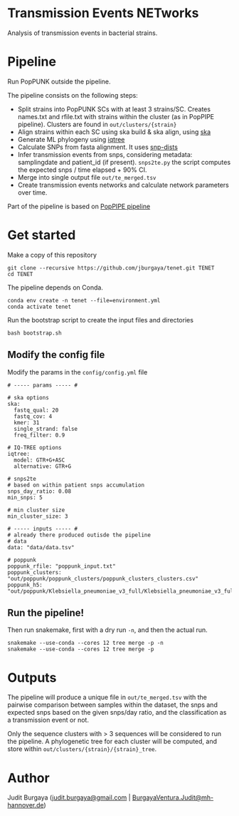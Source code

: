 # Transmission  Events  NETworks

Analysis of transmission events in bacterial strains.

# Pipeline

Run PopPUNK outside the pipeline.

The pipeline consists on the following steps:

* Split strains into PopPUNK SCs with at least 3 strains/SC. Creates names.txt and rfile.txt with strains within the cluster (as in PopPIPE pipeline). Clusters are found in `out/clusters/{strain}`
* Align strains within each SC using ska build & ska align, using [ska](https://github.com/bacpop/ska.rust)
* Generate ML phylogeny using [iqtree](https://github.com/Cibiv/IQ-TREE)
* Calculate SNPs from fasta alignment. It uses [snp-dists](https://github.com/tseemann/snp-dists)
* Infer transmission events from snps, considering metadata: samplingdate and patient_id (if present). `snps2te.py` the script computes the expected snps / time elapsed + 90% CI.
* Merge into single output file `out/te_merged.tsv`
* Create transmission events networks and calculate network parameters over time.


Part of the pipeline is based on [PopPIPE pipeline](https://github.com/jburgaya/PopPIPE/tree/master#poppipe-population-analysis-pipeline-)


# Get started

Make a copy of this repository

```
git clone --recursive https://github.com/jburgaya/tenet.git TENET
cd TENET 
```

The pipeline depends on Conda.

```
conda env create -n tenet --file=environment.yml
conda activate tenet
```

Run the bootstrap script to create the input files and directories

```
bash bootstrap.sh
```

## Modify the config file

Modify the params in the `config/config.yml` file

```
# ----- params ----- #

# ska options
ska:
  fastq_qual: 20
  fastq_cov: 4
  kmer: 31
  single_strand: false
  freq_filter: 0.9

# IQ-TREE options
iqtree:
  model: GTR+G+ASC
  alternative: GTR+G

# snps2te
# based on within patient snps accumulation
snps_day_ratio: 0.08
min_snps: 5

# min cluster size
min_cluster_size: 3

# ----- inputs ----- #
# already there produced outisde the pipeline
# data
data: "data/data.tsv"

# poppunk
poppunk_rfile: "poppunk_input.txt"
poppunk_clusters: "out/poppunk/poppunk_clusters/poppunk_clusters_clusters.csv"
poppunk_h5: "out/poppunk/Klebsiella_pneumoniae_v3_full/Klebsiella_pneumoniae_v3_full.h5"

```

## Run the pipeline!

Then run snakemake, first with a dry run `-n`, and then the actual run.

```
snakemake --use-conda --cores 12 tree merge -p -n
snakemake --use-conda --cores 12 tree merge -p
```

# Outputs

The pipeline will produce a unique file in `out/te_merged.tsv` with the pairwise comparison between samples within the dataset, the snps and expected snps based on the given snps/day ratio, and the classification as a transmission event or not.

Only the sequence clusters with > 3 sequences will be considered to run the pipeline. A phylogenetic tree for each cluster will be computed, and store within `out/clusters/{strain}/{strain}_tree`.


# Author

Judit Burgaya (judit.burgaya@gmail.com | BurgayaVentura.Judit@mh-hannover.de)

